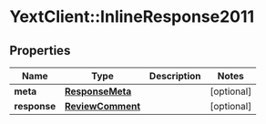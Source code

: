# YextClient::InlineResponse2011

## Properties
Name | Type | Description | Notes
------------ | ------------- | ------------- | -------------
**meta** | [**ResponseMeta**](ResponseMeta.md) |  | [optional] 
**response** | [**ReviewComment**](ReviewComment.md) |  | [optional] 


